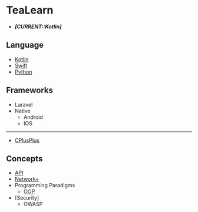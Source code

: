 # TeaLearn

- ***[CURRENT::Kotlin]***

## Language
- [Kotlin](language/kotlin/README.md)
- [Swift](language/swift/README.md)
- [Python](language/python/README.md)

## Frameworks
- Laravel
- Native
    - Android
    - IOS
---
- [CPlusPlus](language/cpp/README.md)

## Concepts
- [API](api/README.md)
- [Network+](network/README.md)
- Programming Paradigms
    - [OOP](paradigm/oop/README.md)
- [Security]
    - OWASP